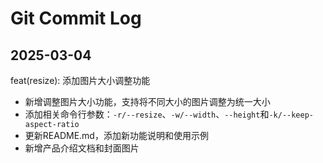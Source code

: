 # Git Commit Log

## 2025-03-04
feat(resize): 添加图片大小调整功能

- 新增调整图片大小功能，支持将不同大小的图片调整为统一大小
- 添加相关命令行参数：`-r/--resize`、`-w/--width`、`--height`和`-k/--keep-aspect-ratio`
- 更新README.md，添加新功能说明和使用示例
- 新增产品介绍文档和封面图片
